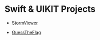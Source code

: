 # Swift & UIKIT Projects

* [StormViewer](https://github.com/CevatUygur/100DaysOfSwift/tree/main/StormViewer)

* [GuessTheFlag](https://github.com/CevatUygur/100DaysOfSwift/tree/main/GuessTheFlag)